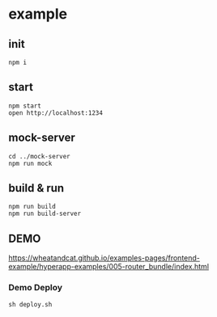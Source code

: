 # example


## init

```
npm i
```

## start

```
npm start
open http://localhost:1234
```

## mock-server

```
cd ../mock-server
npm run mock
```

## build & run

```
npm run build
npm run build-server
```

## DEMO
https://wheatandcat.github.io/examples-pages/frontend-example/hyperapp-examples/005-router_bundle/index.html

### Demo Deploy

```
sh deploy.sh
```